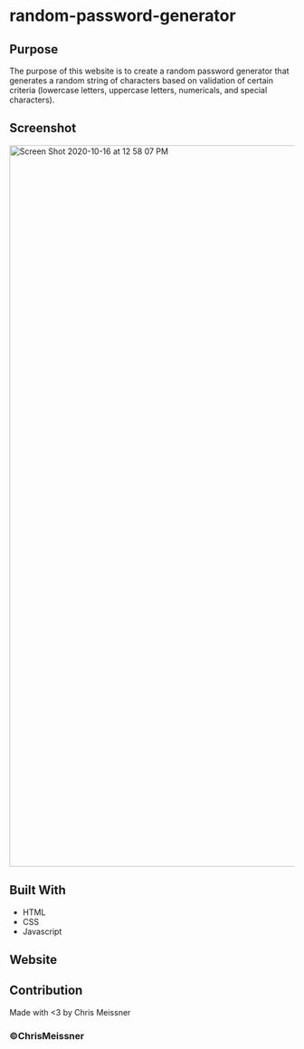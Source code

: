 # random-password-generator

## Purpose
The purpose of this website is to create a random password generator that generates a random string of characters based on validation of certain criteria (lowercase letters, uppercase letters, numericals, and special characters).

## Screenshot
<img width="1274" alt="Screen Shot 2020-10-16 at 12 58 07 PM" src="https://user-images.githubusercontent.com/69017427/96298184-44a09480-0faf-11eb-9d32-3a561a5961ff.png">



## Built With
* HTML
* CSS
* Javascript

## Website


## Contribution
Made with <3 by Chris Meissner


### &copy;ChrisMeissner